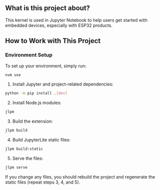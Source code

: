 ## What is this project about?

This kernel is used in Jupyter Notebook to help users get started with embedded devices, especially with ESP32 products.

## How to Work with This Project

### Environment Setup

To set up your environment, simply run:

```bash
nvm use
```

1. Install Jupyter and project-related dependencies:

```bash
python -m pip install .[dev]
```

2. Install Node.js modules:

```bash
jlpm
```

3. Build the extension:

```bash
jlpm build
```

4. Build JupyterLite static files:

```bash
jlpm build:static
```

5. Serve the files:

```bash
jlpm serve
```

If you change any files, you should rebuild the project and regenerate the static files (repeat steps 3, 4, and 5).
